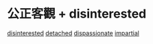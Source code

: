# 公正客觀 + disinterested

[disinterested](/Vocabulary/D/disinterested.md)
[detached](/Vocabulary/D/detached.md)
[dispassionate](/Vocabulary/D/dispassionate.md)
[impartial](/Vocabulary/I/impartial.md)